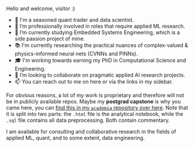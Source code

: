 Hello and welcome, visitor :)

- 👋 I'm a seasoned quant trader and data scientist.
- 👀 I’m professionally involved in roles that require applied ML research.
- 🌱 I’m currently studying Embedded Systems Engineering, which is a side passion project of mine.
- 📚 I'm currently researching the practical nuances of complex-valued & physics-informed neural nets (CVNNs and PINNs).
- 🎓 I'm working towards earning my PhD in Computational Science and Engineering.
- 💞️ I’m looking to collaborate on pragmatic applied AI research projects.
- 📫 You can reach out to me on here or via the links in my sidebar.

For obvious reasons, a lot of my work is proprietary and therefore will not be in publicly available repos. Maybe my **postgrad capstone** is why you came here, you can [find this in my `academia` repository over here](https://github.com/RaSi96/academia/tree/main/ml_projects/lab_worksheets/capstone). Note that it is split into two parts: the `.html` file is the analytical notebook, while the `.sql` file contains all data preprocessing. Both contain commentary.

I am available for consulting and collaborative research in the fields of applied ML, quant, and to some extent, data engineering.

<!---
RaSi96/RaSi96 is a ✨ special ✨ repository because its `README.md` (this file) appears on your GitHub profile.
You can click the Preview link to take a look at your changes.
--->
